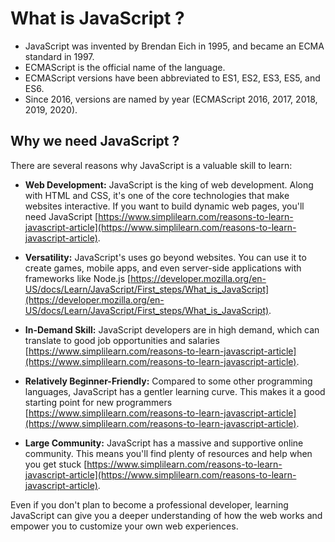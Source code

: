# What is JavaScript ?

- JavaScript was invented by Brendan Eich in 1995, and became an ECMA standard in 1997.
- ECMAScript is the official name of the language.
- ECMAScript versions have been abbreviated to ES1, ES2, ES3, ES5, and ES6.
- Since 2016, versions are named by year (ECMAScript 2016, 2017, 2018, 2019, 2020).
## Why we need JavaScript ? 

There are several reasons why JavaScript is a valuable skill to learn:

- **Web Development:** JavaScript is the king of web development. Along with HTML and CSS, it's one of the core technologies that make websites interactive. If you want to build dynamic web pages, you'll need JavaScript [https://www.simplilearn.com/reasons-to-learn-javascript-article](https://www.simplilearn.com/reasons-to-learn-javascript-article).
    
- **Versatility:** JavaScript's uses go beyond websites. You can use it to create games, mobile apps, and even server-side applications with frameworks like Node.js [https://developer.mozilla.org/en-US/docs/Learn/JavaScript/First_steps/What_is_JavaScript](https://developer.mozilla.org/en-US/docs/Learn/JavaScript/First_steps/What_is_JavaScript).
    
- **In-Demand Skill:** JavaScript developers are in high demand, which can translate to good job opportunities and salaries [https://www.simplilearn.com/reasons-to-learn-javascript-article](https://www.simplilearn.com/reasons-to-learn-javascript-article).
    
- **Relatively Beginner-Friendly:** Compared to some other programming languages, JavaScript has a gentler learning curve. This makes it a good starting point for new programmers [https://www.simplilearn.com/reasons-to-learn-javascript-article](https://www.simplilearn.com/reasons-to-learn-javascript-article).
    
- **Large Community:** JavaScript has a massive and supportive online community. This means you'll find plenty of resources and help when you get stuck [https://www.simplilearn.com/reasons-to-learn-javascript-article](https://www.simplilearn.com/reasons-to-learn-javascript-article).
    

Even if you don't plan to become a professional developer, learning JavaScript can give you a deeper understanding of how the web works and empower you to customize your own web experiences.

